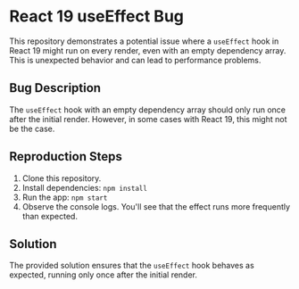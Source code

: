 # React 19 useEffect Bug

This repository demonstrates a potential issue where a `useEffect` hook in React 19 might run on every render, even with an empty dependency array.  This is unexpected behavior and can lead to performance problems.

## Bug Description

The `useEffect` hook with an empty dependency array should only run once after the initial render.  However, in some cases with React 19, this might not be the case.

## Reproduction Steps

1. Clone this repository.
2. Install dependencies: `npm install`
3. Run the app: `npm start`
4. Observe the console logs. You'll see that the effect runs more frequently than expected.

## Solution

The provided solution ensures that the `useEffect` hook behaves as expected, running only once after the initial render.